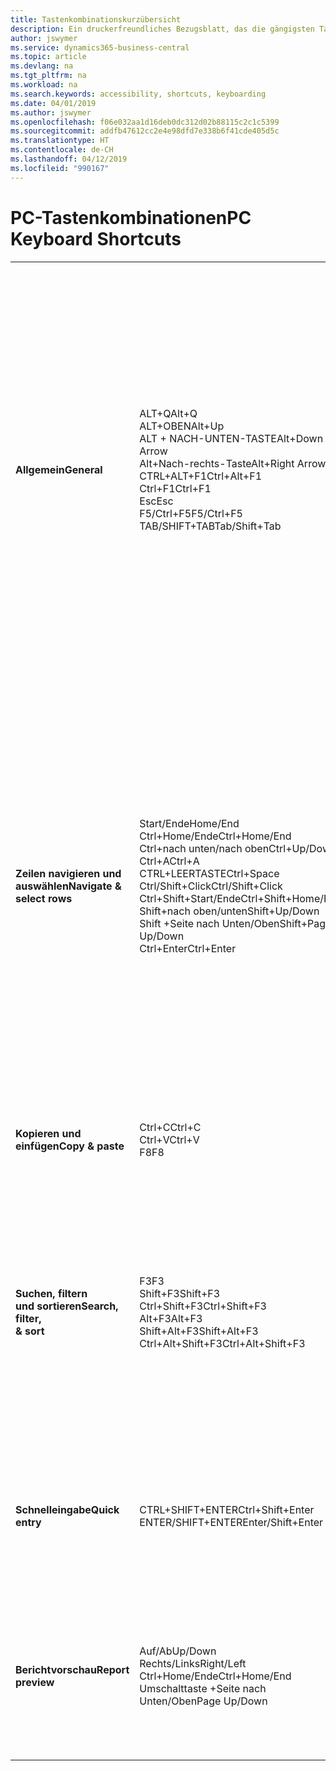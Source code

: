 ```yaml
---
title: Tastenkombinationskurzübersicht
description: Ein druckerfreundliches Bezugsblatt, das die gängigsten Tastenkombinationen enthält.
author: jswymer
ms.service: dynamics365-business-central
ms.topic: article
ms.devlang: na
ms.tgt_pltfrm: na
ms.workload: na
ms.search.keywords: accessibility, shortcuts, keyboarding
ms.date: 04/01/2019
ms.author: jswymer
ms.openlocfilehash: f06e032aa1d16deb0dc312d02b88115c2c1c5399
ms.sourcegitcommit: addfb47612cc2e4e98dfd7e338b6f41cde405d5c
ms.translationtype: HT
ms.contentlocale: de-CH
ms.lasthandoff: 04/12/2019
ms.locfileid: "990167"
---
```

# <a name="pc-keyboard-shortcuts"></a><span data-ttu-id="f0a43-103">PC-Tastenkombinationen</span><span class="sxs-lookup"><span data-stu-id="f0a43-103">PC Keyboard Shortcuts</span></span>

||||  
|----------------|-----------|----------------|
|<span data-ttu-id="f0a43-104">**Allgemein**</span><span class="sxs-lookup"><span data-stu-id="f0a43-104">**General**</span></span>|<span data-ttu-id="f0a43-105">ALT+Q</span><span class="sxs-lookup"><span data-stu-id="f0a43-105">Alt+Q</span></span><br /><span data-ttu-id="f0a43-106">ALT+OBEN</span><span class="sxs-lookup"><span data-stu-id="f0a43-106">Alt+Up</span></span><br /><span data-ttu-id="f0a43-107">ALT + NACH-UNTEN-TASTE</span><span class="sxs-lookup"><span data-stu-id="f0a43-107">Alt+Down Arrow</span></span><br /><span data-ttu-id="f0a43-108">Alt+Nach-rechts-Taste</span><span class="sxs-lookup"><span data-stu-id="f0a43-108">Alt+Right Arrow</span></span><br /><span data-ttu-id="f0a43-109">CTRL+ALT+F1</span><span class="sxs-lookup"><span data-stu-id="f0a43-109">Ctrl+Alt+F1</span></span><br /><span data-ttu-id="f0a43-110">Ctrl+F1</span><span class="sxs-lookup"><span data-stu-id="f0a43-110">Ctrl+F1</span></span><br /><span data-ttu-id="f0a43-111">Esc</span><span class="sxs-lookup"><span data-stu-id="f0a43-111">Esc</span></span><br /><span data-ttu-id="f0a43-112">F5/Ctrl+F5</span><span class="sxs-lookup"><span data-stu-id="f0a43-112">F5/Ctrl+F5</span></span><br /><span data-ttu-id="f0a43-113">TAB/SHIFT+TAB</span><span class="sxs-lookup"><span data-stu-id="f0a43-113">Tab/Shift+Tab</span></span><br />|<span data-ttu-id="f0a43-114">Öffnen Sie **Mitteilen**</span><span class="sxs-lookup"><span data-stu-id="f0a43-114">Open **Tell me**</span></span><br /><span data-ttu-id="f0a43-115">Öffnen Sie QuickInfo oder Überprüfungsfehler</span><span class="sxs-lookup"><span data-stu-id="f0a43-115">Open tooltip or validation error</span></span><br /><span data-ttu-id="f0a43-116">Dropdown oder Lookup für Anzeige</span><span class="sxs-lookup"><span data-stu-id="f0a43-116">Open a drop-down or look up</span></span><br /><span data-ttu-id="f0a43-117">Transaktionen für berechnete Werte anzeigen</span><span class="sxs-lookup"><span data-stu-id="f0a43-117">See the transactions for calculated value</span></span><br /><span data-ttu-id="f0a43-118">Die Seite prüfen</span><span class="sxs-lookup"><span data-stu-id="f0a43-118">Inspect the page</span></span><br /><span data-ttu-id="f0a43-119">Hilfe für die Seite öffnen</span><span class="sxs-lookup"><span data-stu-id="f0a43-119">Open help for the page</span></span><br /><span data-ttu-id="f0a43-120">Die aktuelle Seite oder den Dropdownpfeil schließen</span><span class="sxs-lookup"><span data-stu-id="f0a43-120">Close the current page or drop-down</span></span><br /><span data-ttu-id="f0a43-121">Die Seite aktualisieren/neu laden.</span><span class="sxs-lookup"><span data-stu-id="f0a43-121">Refresh/reload page</span></span><br /><span data-ttu-id="f0a43-122">Fokus auf das nächste/vorherige Element richten</span><span class="sxs-lookup"><span data-stu-id="f0a43-122">Move focus to the next/previous element</span></span>|
|<span data-ttu-id="f0a43-123">**Zeilen navigieren und<br />auswählen**</span><span class="sxs-lookup"><span data-stu-id="f0a43-123">**Navigate &<br />select rows**</span></span>| <span data-ttu-id="f0a43-124">Start/Ende</span><span class="sxs-lookup"><span data-stu-id="f0a43-124">Home/End</span></span><br /><span data-ttu-id="f0a43-125">Ctrl+Home/Ende</span><span class="sxs-lookup"><span data-stu-id="f0a43-125">Ctrl+Home/End</span></span> <br /><span data-ttu-id="f0a43-126">Ctrl+nach unten/nach oben</span><span class="sxs-lookup"><span data-stu-id="f0a43-126">Ctrl+Up/Down</span></span><br /><span data-ttu-id="f0a43-127">Ctrl+A</span><span class="sxs-lookup"><span data-stu-id="f0a43-127">Ctrl+A</span></span> <br /><span data-ttu-id="f0a43-128">CTRL+LEERTASTE</span><span class="sxs-lookup"><span data-stu-id="f0a43-128">Ctrl+Space</span></span><br /><span data-ttu-id="f0a43-129">Ctrl/Shift+Click</span><span class="sxs-lookup"><span data-stu-id="f0a43-129">Ctrl/Shift+Click</span></span><br /><span data-ttu-id="f0a43-130">Ctrl+Shift+Start/Ende</span><span class="sxs-lookup"><span data-stu-id="f0a43-130">Ctrl+Shift+Home/End</span></span><br /><span data-ttu-id="f0a43-131">Shift+nach oben/unten</span><span class="sxs-lookup"><span data-stu-id="f0a43-131">Shift+Up/Down</span></span><br /><span data-ttu-id="f0a43-132">Shift +Seite nach Unten/Oben</span><span class="sxs-lookup"><span data-stu-id="f0a43-132">Shift+Page Up/Down</span></span><br /><span data-ttu-id="f0a43-133">Ctrl+Enter</span><span class="sxs-lookup"><span data-stu-id="f0a43-133">Ctrl+Enter</span></span>| <span data-ttu-id="f0a43-134">Zum ersten/letzten Feld gehen.</span><span class="sxs-lookup"><span data-stu-id="f0a43-134">Go to first/last field</span></span><br /><span data-ttu-id="f0a43-135">Zur ersten/letzten Zeile.</span><span class="sxs-lookup"><span data-stu-id="f0a43-135">Go to first/last row</span></span><br /><span data-ttu-id="f0a43-136">Navigieren Sie ohne die Auswahl zu verlieren</span><span class="sxs-lookup"><span data-stu-id="f0a43-136">Navigate without losing selection</span></span><br /><span data-ttu-id="f0a43-137">Alles auswählen</span><span class="sxs-lookup"><span data-stu-id="f0a43-137">Select all</span></span><br /><span data-ttu-id="f0a43-138">Toggle-Zeilen-Auswahl</span><span class="sxs-lookup"><span data-stu-id="f0a43-138">Toggle row selection</span></span><br /> <span data-ttu-id="f0a43-139">Fügen Sie die Zeile/Zeilen der Angaben hinzu</span><span class="sxs-lookup"><span data-stu-id="f0a43-139">Add the row/rows to the selection</span></span><br /><span data-ttu-id="f0a43-140">Erweitern Sie zuerst die Auswahl zur ersten/letzten Zeile</span><span class="sxs-lookup"><span data-stu-id="f0a43-140">Extend selection to first/last row</span></span><br /><span data-ttu-id="f0a43-141">Fügen Sie Zeilen über/unter der Auswahl hinzu</span><span class="sxs-lookup"><span data-stu-id="f0a43-141">Add row above/below to selection</span></span><br /><span data-ttu-id="f0a43-142">Sichtbare Zeilen darüber/darunter auswählen</span><span class="sxs-lookup"><span data-stu-id="f0a43-142">Select visible rows above/below</span></span> <br /><span data-ttu-id="f0a43-143">Fokussieren Sie auf die Liste</span><span class="sxs-lookup"><span data-stu-id="f0a43-143">Focus out of the list</span></span>|
|<span data-ttu-id="f0a43-144">**Kopieren und einfügen**</span><span class="sxs-lookup"><span data-stu-id="f0a43-144">**Copy & paste**</span></span>|<span data-ttu-id="f0a43-145">Ctrl+C</span><span class="sxs-lookup"><span data-stu-id="f0a43-145">Ctrl+C</span></span><br /><span data-ttu-id="f0a43-146">Ctrl+V</span><span class="sxs-lookup"><span data-stu-id="f0a43-146">Ctrl+V</span></span><br /><span data-ttu-id="f0a43-147">F8</span><span class="sxs-lookup"><span data-stu-id="f0a43-147">F8</span></span>|<span data-ttu-id="f0a43-148">Zeilen kopieren</span><span class="sxs-lookup"><span data-stu-id="f0a43-148">Copy rows</span></span><br /><span data-ttu-id="f0a43-149">Zeilen einfügen</span><span class="sxs-lookup"><span data-stu-id="f0a43-149">Paste rows</span></span><br /><span data-ttu-id="f0a43-150">Kopiere Feld in aktuellen Zeile</span><span class="sxs-lookup"><span data-stu-id="f0a43-150">Copy field above into current row</span></span>|
|<span data-ttu-id="f0a43-151">**Suchen, filtern <br />und sortieren**</span><span class="sxs-lookup"><span data-stu-id="f0a43-151">**Search, filter, <br />& sort**</span></span>|<span data-ttu-id="f0a43-152">F3</span><span class="sxs-lookup"><span data-stu-id="f0a43-152">F3</span></span><br /><span data-ttu-id="f0a43-153">Shift+F3</span><span class="sxs-lookup"><span data-stu-id="f0a43-153">Shift+F3</span></span><br /><span data-ttu-id="f0a43-154">Ctrl+Shift+F3</span><span class="sxs-lookup"><span data-stu-id="f0a43-154">Ctrl+Shift+F3</span></span><br /><span data-ttu-id="f0a43-155">Alt+F3</span><span class="sxs-lookup"><span data-stu-id="f0a43-155">Alt+F3</span></span><br /><span data-ttu-id="f0a43-156">Shift+Alt+F3</span><span class="sxs-lookup"><span data-stu-id="f0a43-156">Shift+Alt+F3</span></span><br /><span data-ttu-id="f0a43-157">Ctrl+Alt+Shift+F3</span><span class="sxs-lookup"><span data-stu-id="f0a43-157">Ctrl+Alt+Shift+F3</span></span>|<span data-ttu-id="f0a43-158">Toggle-Suche</span><span class="sxs-lookup"><span data-stu-id="f0a43-158">Toggle search</span></span><br /><span data-ttu-id="f0a43-159">Wechselt zwischen Filterbereich; Fokus auf Feldfilter</span><span class="sxs-lookup"><span data-stu-id="f0a43-159">Toggle filter pane; focus on field filters</span></span><br /><span data-ttu-id="f0a43-160">Wechselt zwischen Filterbereich; Fokus auf Feldfilter</span><span class="sxs-lookup"><span data-stu-id="f0a43-160">Toggle filter pane; focus on totals filters</span></span><br /><span data-ttu-id="f0a43-161">Filtern Sie ausgewählte Zellwerte</span><span class="sxs-lookup"><span data-stu-id="f0a43-161">Filter on selected cell value</span></span><br /><span data-ttu-id="f0a43-162">Filter auf ausgewählten Felder hinzufügen</span><span class="sxs-lookup"><span data-stu-id="f0a43-162">Add filter on selected field</span></span><br /><span data-ttu-id="f0a43-163">Filter zurücksetzen</span><span class="sxs-lookup"><span data-stu-id="f0a43-163">Reset filters</span></span>|
|<span data-ttu-id="f0a43-164">**Schnelleingabe**</span><span class="sxs-lookup"><span data-stu-id="f0a43-164">**Quick entry**</span></span>|<span data-ttu-id="f0a43-165">CTRL+SHIFT+ENTER</span><span class="sxs-lookup"><span data-stu-id="f0a43-165">Ctrl+Shift+Enter</span></span><br /><span data-ttu-id="f0a43-166">ENTER/SHIFT+ENTER</span><span class="sxs-lookup"><span data-stu-id="f0a43-166">Enter/Shift+Enter</span></span>|<span data-ttu-id="f0a43-167">Zum nächsten Schnelleingabefeld außerhalb einer Liste navigieren</span><span class="sxs-lookup"><span data-stu-id="f0a43-167">Go to next Quick Entry field outside a list</span></span><br /><span data-ttu-id="f0a43-168">Zum nächsten/vorherigen Schnelleingabefeld navigieren</span><span class="sxs-lookup"><span data-stu-id="f0a43-168">Go to next/previous Quick Entry field</span></span>|
|<span data-ttu-id="f0a43-169">**Berichtvorschau**</span><span class="sxs-lookup"><span data-stu-id="f0a43-169">**Report preview**</span></span>|<span data-ttu-id="f0a43-170">Auf/Ab</span><span class="sxs-lookup"><span data-stu-id="f0a43-170">Up/Down</span></span><br /><span data-ttu-id="f0a43-171">Rechts/Links</span><span class="sxs-lookup"><span data-stu-id="f0a43-171">Right/Left</span></span><br /><span data-ttu-id="f0a43-172">Ctrl+Home/Ende</span><span class="sxs-lookup"><span data-stu-id="f0a43-172">Ctrl+Home/End</span></span><br /><span data-ttu-id="f0a43-173">Umschalttaste +Seite nach Unten/Oben</span><span class="sxs-lookup"><span data-stu-id="f0a43-173">Page Up/Down</span></span>|<span data-ttu-id="f0a43-174">Führen Sie einen Bildlauf zum Ende der Seite durch</span><span class="sxs-lookup"><span data-stu-id="f0a43-174">Scroll up and down the page</span></span><br /><span data-ttu-id="f0a43-175">Blättern Sie nach rechts/links</span><span class="sxs-lookup"><span data-stu-id="f0a43-175">Scroll to the right/left</span></span> <br /><span data-ttu-id="f0a43-176">Zur ersten/letzten Seite.</span><span class="sxs-lookup"><span data-stu-id="f0a43-176">Go to the first/last page</span></span><br /><span data-ttu-id="f0a43-177">Zur vorherigen/nächsten Seite.</span><span class="sxs-lookup"><span data-stu-id="f0a43-177">Go to the previous/next page</span></span>|
